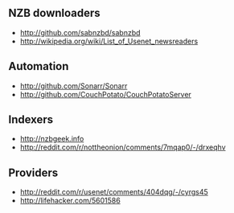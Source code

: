 NZB downloaders
-----------------------------------
- http://github.com/sabnzbd/sabnzbd
- http://wikipedia.org/wiki/List_of_Usenet_newsreaders

Automation
---------------------------------
- http://github.com/Sonarr/Sonarr
- http://github.com/CouchPotato/CouchPotatoServer

Indexers
---------------------
- http://nzbgeek.info
- http://reddit.com/r/nottheonion/comments/7mqap0/-/drxeqhv

Providers
------------------------------------------------------
- http://reddit.com/r/usenet/comments/404dqg/-/cyrgs45
- http://lifehacker.com/5601586
